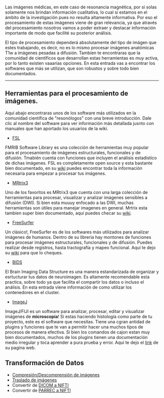 Las imágenes médicas, en este caso de resonancia magnética, por si solas solamente nos brindan información cualitativa, lo cual si estamos en el ámbito de la investigación pues no resulta altamente informativa. Por eso el procesamiento de estas imágenes viene de gran relevancia, ya que através del procesamiento nosotros vamos a poder extraer y destacar información importante de modo que facilité su posterior análisis. 

El tipo de procesamiento dependerá absolutamente del tipo de imágen que estes trabajando, es decir, no es lo mismo procesar imágenes anatómicas T1w a imágenes pesadas a difusión. Tambíen te encontraras que la comunidad de científicos que desarrollan estas herramientas es _muy_ activa, por lo tanto existen vaaarias opciones. En esta entrada vas a encontrar los softwares que más se utilizan, que son robustos y sobre todo bien documentados.  

***


## Herramientas para el procesamiento de imágenes.

Aquí abajo encontraras unos de los software más utilizados en la comunidad científica de "resonólogos" con una breve introducción. Dale clic al nombre del software para ver información más detallada jusnto con manuales que han aportado los usuarios de la wiki. 

+ [FSL](./FSL)

FMRIB Software Library es una colección de herramientas muy popular para el procesamiento de imágenes estructurales, funcionales y de difusión. Tmabién cuenta con funciones que incluyen el análisis estadístico de dichas imágenes. FSL es completamente open source y esta bastante bien documentado, en su [wiki](https://fsl.fmrib.ox.ac.uk/fsl/fslwiki) puedes encontrar toda la información necesaria para empezar a procesar tus imágenes. 

+ [MRtrix3](./MRtrix3)

Uno de los favoritos es MRtrix3 que cuenta con una larga colección de herramientas para procesar, visualizar y analizar imágenes sensibles a difusión 
(DWI). Si bien esta muuuy enfocado a las DWI, muchas herramientas son útiles para manejar imagenes en general. Mrtrix esta tambíen super bien documentado, aquí puedes checar su [wiki](https://mrtrix.readthedocs.io/en/latest/).

+ [FreeSurfer](./Grosor-cortical)

Un clásico!, FreeSurfer es de los softwares más utilizados para analizar imágenes de humanos. Dentro de su libreria hay montones de funciones para procesar imágenes estructurales, funcionales y de difusión. Puedes realizar desde registros, hasta  tractografía y mapeo funcional. Aquí te dejo su [wiki](https://surfer.nmr.mgh.harvard.edu/fswiki) para que lo cheques. 

+ [BIDS](./BIDS)

El Brain Imaging Data Structure es una manera estandarizada de organizar y esrtucturar tus datos de neuroimagen. Es altamente recomendable esta practica, sobre todo ya que facilita el compartir los datos o incluso el análisis. En esta entrada viene información de como utilizar los contenedores en el cluster.   

+ [ImageJ](./ImageJ)

ImageJ/FIJI es un software para analizar, procesar, editar y visualizar imágenes de **microscopia**! Si estas haciendo histología como parte de tu proyecto, este es el software que necesitas. Tiene una cgran antidad de plugins y funciones que te van a permitir hacer una muchos tipos de procesos de manera efectiva. Si bien los comandos de cajon estan muy bien documentados, muchos de los plugins tienen una documentación medio irregular y toca aprender a pura prueba y error. Aquí te dejo el [link](https://imagej.net/ij/) de su pagina web.

## Transformación de Datos

+ [Compresión/Descomprensión de imágenes](./Procesamiento-imagen:-Compresion)
+ [Traslado de imágenes](./Procesamiento-imagen:-Traslado)
+ Convertir de [DICOM a NIFTI](./Procesamiento-Imagen:-De-DICOM-a-NIFTI)
+ Convertir de [PARREC a NIFTI](./Procesamiento-Imagen:-De-PARREC-a-NIFTI)
